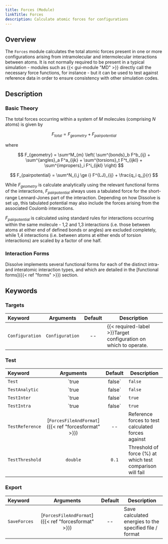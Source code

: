 ```yaml
---
title: Forces (Module)
linkTitle: Forces
description: Calculate atomic forces for configurations
---
```


## Overview

The `Forces` module calculates the total atomic forces present in one or more configurations arising from intramolecular and intermolecular interactions between atoms. It is not normally required to be present in a typical simulation - modules such as {{< gui-module "MD" >}} directly call the necessary force functions, for instance - but it can be used to test against reference data in order to ensure consistency with other simulation codes.

## Description

### Basic Theory

The total forces occurring within a system of $M$ molecules (comprising $N$ atoms) is given by

$$ F_{total} = F_{geometry} + F_{pairpotential} $$

where

$$ F_{geometry} = \sum^M_{m} \left( \sum^{bonds}_b F^b_{ij} + \sum^{angles}_a F^a_{ijk} + \sum^{torsions}_t F^t_{ijkl} + \sum^{impropers}_i F^i_{ijkl} \right) $$

$$ F_{pairpotential} = \sum^N_{i,j \ge i} F^{LJ}_{ij} + \frac{q_i q_j}{r} $$

While $F_{geometry}$ is calculate analytically using the relevant functional forms of the interactions, $F_{pairpotential}$ always uses a tabulated force for the short-range Lennard-Jones part of the interaction. Depending on how Dissolve is set up, this tabulated potential may also include the forces arising from the associated Coulomb interactions.

$F_{pairpotential}$ is calculated using standard rules for interactions occurring within the same molecule - 1,2 and 1,3 interactions (i.e. those between atoms at either end of defined bonds or angles) are excluded completely, while 1,4 interactions (i.e. between atoms at either ends of torsion interactions) are scaled by a factor of one half.

### Interaction Forms

Dissolve implements several functional forms for each of the distinct intra- and interatomic interaction types, and which are detailed in the [functional forms]({{< ref "forms" >}}) section.

## Keywords

### Targets
|Keyword|Arguments|Default|Description|
|:------|:--:|:-----:|-----------|
|`Configuration`|`Configuration`|--|{{< required-label >}}Target configuration on which to operate.|

### Test
|Keyword|Arguments|Default|Description|
|:------|:-------:|:-----:|-----------|
|`Test`|`true|false`|`false`|Test parallel force routines against basic serial versions and supplied reference values (if provided)|
|`TestAnalytic`|`true|false`|`false`|Use analytic interatomic energies rather than (production) tabulated potentials for tests|
|`TestInter`|`true|false`|`true`|Include interatomic forces in test|
|`TestIntra`|`true|false`|`true`|Include intramolecular forces in test|
|`TestReference`|[`ForcesFileAndFormat`]({{< ref "forcesformat" >}})|--|Reference forces to test calculated forces against|
|`TestThreshold`|`double`|`0.1`|Threshold of force (%) at which test comparison will fail|

### Export
|Keyword|Arguments|Default|Description|
|:------|:-------:|:-----:|-----------|
|`SaveForces`|[`ForcesFileAndFormat`]({{< ref "forcesformat" >}})|--|Save calculated energies to the specified file / format|
